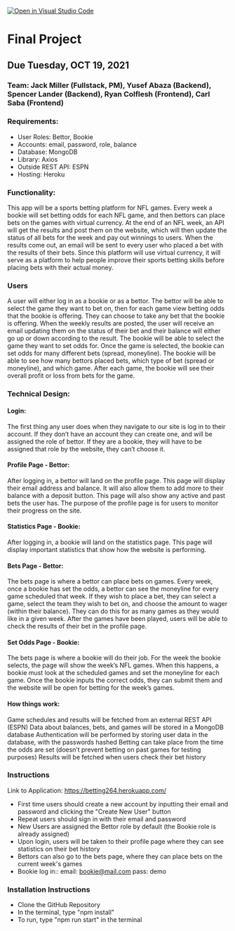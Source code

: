 [![Open in Visual Studio Code](https://classroom.github.com/assets/open-in-vscode-f059dc9a6f8d3a56e377f745f24479a46679e63a5d9fe6f495e02850cd0d8118.svg)](https://classroom.github.com/online_ide?assignment_repo_id=6274671&assignment_repo_type=AssignmentRepo)
# Final Project

## Due Tuesday, OCT 19, 2021

### Team: Jack Miller (Fullstack, PM), Yusef Abaza (Backend), Spencer Lander (Backend), Ryan Colflesh (Frontend), Carl Saba (Frontend)

### Requirements:
* User Roles: Bettor, Bookie
* Accounts: email, password, role, balance
* Database: MongoDB
* Library: Axios
* Outside REST API: ESPN
* Hosting: Heroku

### Functionality:
This app will be a sports betting platform for NFL games. Every week a bookie will set betting odds for each NFL game, and then bettors can place bets on the games with virtual currency. At the end of an NFL week, an API will get the results and post them on the website, which will then update the status of all bets for the week and pay out winnings to users. When the results come out, an email will be sent to every user who placed a bet with the results of their bets. Since this platform will use virtual currency, it will serve as a platform to help people improve their sports betting skills before placing bets with their actual money.

### Users
A user will either log in as a bookie or as a bettor.
The bettor will be able to select the game they want to bet on, then for each game view betting odds that the bookie is offering. They can choose to take any bet that the bookie is offering. When the weekly results are posted, the user will receive an email updating them on the status of their bet and their balance will either go up or down according to the result.
The bookie will be able to select the game they want to set odds for. Once the game is selected, the bookie can set odds for many different bets (spread, moneyline). The bookie will be able to see how many bettors placed bets, which type of bet (spread or moneyline), and which game. After each game, the bookie will see their overall profit or loss from bets for the game.

### Technical Design: 
#### Login:
The first thing any user does when they navigate to our site is log in to their account. If they don’t have an account they can create one, and will be assigned the role of bettor. If they are a bookie, they will have to be assigned that role by the website, they can’t choose it.
#### Profile Page - Bettor:
After logging in, a bettor will land on the profile page. This page will display their email address and balance. It will also allow them to add more to their balance with a deposit button. This page will also show any active and past bets the user has. The purpose of the profile page is for users to monitor their progress on the site.
#### Statistics Page - Bookie:
After logging in, a bookie will land on the statistics page. This page will display important statistics that show how the website is performing.
#### Bets Page - Bettor:
The bets page is where a bettor can place bets on games. Every week, once a bookie has set the odds, a bettor can see the moneyline for every game scheduled that week. If they wish to place a bet, they can select a game, select the team they wish to bet on, and choose the amount to wager (within their balance). They can do this for as many games as they would like in a given week. After the games have been played, users will be able to check the results of their bet in the profile page.
#### Set Odds Page - Bookie:
The bets page is where a bookie will do their job. For the week the bookie selects, the page will show the week’s NFL games. When this happens, a bookie must look at the scheduled games and set the moneyline for each game. Once the bookie inputs the correct odds, they can submit them and the website will be open for betting for the week’s games. 
#### How things work:
Game schedules and results will be fetched from an external REST API (ESPN)
Data about balances, bets, and games will be stored in a MongoDB database
Authentication will be performed by storing user data in the database, with the passwords hashed
Betting can take place from the time the odds are set (doesn’t prevent betting on past games for testing purposes)
Results will be fetched when users check their bet history


### Instructions
Link to Application: https://betting264.herokuapp.com/
* First time users should create a new account by inputting their email and password and clicking the "Create New User" button
* Repeat users should sign in with their email and password
* New Users are assigned the Bettor role by default (the Bookie role is already assigned)
* Upon login, users will be taken to their profile page where they can see statistics on their bet history
* Bettors can also go to the bets page, where they can place bets on the current week's games
* Bookie log in:: email: bookie@mail.com  pass: demo

### Installation Instructions
* Clone the GitHub Repository
* In the terminal, type "npm install"
* To run, type "npm run start" in the terminal
